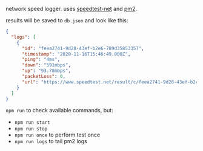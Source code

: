 network speed logger. uses [speedtest-net](https://github.com/ddsol/speedtest.net) and [pm2](https://pm2.keymetrics.io/).

results will be saved to `db.json` and look like this:

```json
{
  "logs": [
    {
      "id": "feea2741-9d28-43ef-b2e6-789d35853357",
      "timestamp": "2020-11-16T15:46:49.000Z",
      "ping": "4ms",
      "down": "591mbps",
      "up": "93.78mbps",
      "packetLoss": 0,
      "url": "https://www.speedtest.net/result/c/feea2741-9d28-43ef-b2e6-789d35853357"
    }
  ]
}
```

`npm run` to check available commands, but:
* `npm run start`
* `npm run stop`
* `npm run once` to perform test once
* `npm run logs` to tail pm2 logs